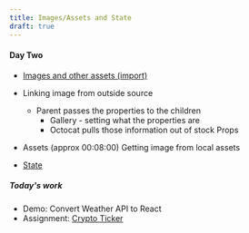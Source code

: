 ```yaml
---
title: Images/Assets and State
draft: true
---
```



#### Day Two

- [Images and other assets (import)](./day-02-assets)
- Linking image from outside source
  - Parent passes the properties to the children
      - Gallery - setting what the properties are
      - Octocat  pulls those information out of stock Props
- Assets (approx 00:08:00)
Getting image from local assets  

- [State](./day-02-state)


##### Today's work
- Demo: Convert Weather API to React
- Assignment: [Crypto Ticker](../assignments/crypto-ticker)
